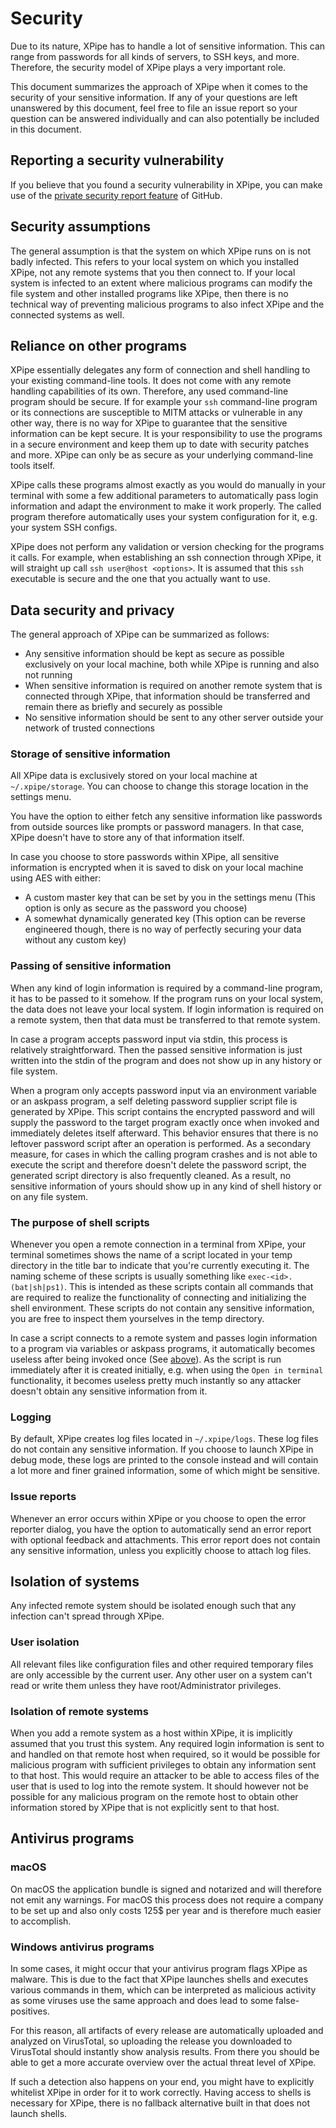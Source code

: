 # Security

Due to its nature, XPipe has to handle a lot of sensitive information.
This can range from passwords for all kinds of servers, to SSH keys, and more.
Therefore, the security model of XPipe plays a very important role.

This document summarizes the approach of XPipe when it comes to the security of your sensitive information.
If any of your questions are left unanswered by this document, feel free to file an
issue report so your question can be answered individually and can also potentially be included in this document.

## Reporting a security vulnerability

If you believe that you found a security vulnerability in XPipe,
you can make use of
the [private security report feature](https://docs.github.com/en/code-security/security-advisories/guidance-on-reporting-and-writing/privately-reporting-a-security-vulnerability)
of GitHub.

## Security assumptions

The general assumption is that the system on which XPipe runs on is not badly infected.
This refers to your local system on which you installed XPipe, not any remote systems that you then connect to.
If your local system is infected to an extent where malicious programs can modify the
file system and other installed programs like XPipe,
then there is no technical way of preventing malicious programs to also infect XPipe and the connected systems as well.

## Reliance on other programs

XPipe essentially delegates any form of connection and shell handling to your existing command-line tools.
It does not come with any remote handling capabilities of its own.
Therefore, any used command-line program should be secure.
If for example your `ssh` command-line program or its connections are susceptible to MITM attacks or
vulnerable in any other way, there is no way for XPipe to guarantee that the sensitive information can be kept secure.
It is your responsibility to use the programs in a secure environment and keep them up to date with security patches and
more.
XPipe can only be as secure as your underlying command-line tools itself.

XPipe calls these programs almost exactly as you would do manually in your terminal
with some a few additional parameters to automatically pass login information
and adapt the environment to make it work properly.
The called program therefore automatically uses your
system configuration for it, e.g. your system SSH configs.

XPipe does not perform any validation or version checking for the programs it calls.
For example, when establishing an ssh connection through XPipe, it will straight up call `ssh user@host <options>`.
It is assumed that this `ssh` executable is secure and the one that you actually want to use.

## Data security and privacy

The general approach of XPipe can be summarized as follows:

- Any sensitive information should be kept as secure as possible exclusively on your local machine,
  both while XPipe is running and also not running
- When sensitive information is required on another remote system that is connected through XPipe, that information
  should be transferred and
  remain there as briefly and securely as possible
- No sensitive information should be sent to any other server outside your network of trusted connections

### Storage of sensitive information

All XPipe data is exclusively stored on your local machine at `~/.xpipe/storage`. You can choose to change this storage location in the settings menu.

You have the option to either fetch any sensitive information like passwords from outside sources like prompts or password managers. In that case, XPipe doesn't have to store any of that information itself.

In case you choose to store passwords within XPipe, all sensitive information is encrypted when it is saved to disk on your local machine using AES with either:

- A custom master key that can be set by you in the settings menu
  (This option is only as secure as the password you choose)
- A somewhat dynamically generated key (This option can be reverse
  engineered though, there is no way of perfectly securing your data without any custom key)

### Passing of sensitive information

When any kind of login information is required by a command-line program, it has to be passed to it somehow. If the program runs on your local system, the data does not leave your local system. If login information is required on a remote system, then that data must be transferred to that remote system.

In case a program accepts password input via stdin, this process is relatively straightforward. Then the passed sensitive information is just written into the stdin of the program and does not show up in any history or file system.

When a program only accepts password input via an environment variable or an askpass program, a self deleting password supplier script file is generated by XPipe.
This script contains the encrypted password and will supply the password to the target program exactly once when invoked and immediately deletes itself afterward.
This behavior ensures that there is no leftover password script after an operation is performed.
As a secondary measure, for cases in which the calling program crashes and is not able to execute the script and therefore doesn't delete the password script, the generated script directory is also frequently cleaned.
As a result, no sensitive information of yours should show up in any kind of shell history or on any file system.

### The purpose of shell scripts

Whenever you open a remote connection in a terminal from XPipe, your terminal sometimes shows the name of a script located in your temp directory in the title bar to indicate that you're currently executing it.
The naming scheme of these scripts is usually something like `exec-<id>.(bat|sh|ps1)`.
This is intended as these scripts contain all commands that are required to realize the functionality of connecting and initializing the shell environment.
These scripts do not contain any sensitive information, you are free to inspect them yourselves in the temp directory.

In case a script connects to a remote system and passes login information to a program via variables or askpass
programs, it automatically becomes useless after being invoked once (See [above](#passing-of-sensitive-information)).
As the script is run immediately after it is created initially, e.g. when using the `Open in terminal` functionality, it becomes useless pretty much instantly so any attacker doesn't obtain any sensitive information from it.

### Logging

By default, XPipe creates log files located in `~/.xpipe/logs`. These log files do not contain any sensitive information.
If you choose to launch XPipe in debug mode, these logs are printed to the console instead and will contain a lot more and finer grained information, some of which might be sensitive.

### Issue reports

Whenever an error occurs within XPipe or you choose to open the error reporter dialog, you have the option to automatically send an error report with optional feedback and attachments.
This error report does not contain any sensitive information, unless you explicitly choose to attach log files.

## Isolation of systems

Any infected remote system should be isolated enough such that any infection can't spread through XPipe.

### User isolation

All relevant files like configuration files and other required temporary files are only accessible by the current user.
Any other user on a system can't read or write them unless they have root/Administrator privileges.

### Isolation of remote systems

When you add a remote system as a host within XPipe, it is implicitly assumed that you trust this system.
Any required login information is sent to and handled on that remote host when required,
so it would be possible for malicious program with sufficient privileges to obtain any information sent to that host.
This would require an attacker to be able to access files of the user that is used to log into the remote system.
It should however not be possible for any malicious program on the remote host to obtain
other information stored by XPipe that is not explicitly sent to that host.

## Antivirus programs

### macOS

On macOS the application bundle is signed and notarized and will therefore not emit any warnings.
For macOS this process does not require a company to be
set up and also only costs 125$ per year and is therefore much easier to accomplish.

### Windows antivirus programs

In some cases, it might occur that your antivirus program flags XPipe as malware.
This is due to the fact that XPipe launches shells and executes various commands in them,
which can be interpreted as malicious activity as some viruses use
the same approach and does lead to some false-positives.

For this reason, all artifacts of every release are automatically uploaded and analyzed on VirusTotal,
so uploading the release you downloaded to VirusTotal should instantly show analysis results.
From there you should be able to get a more accurate overview over the actual threat level of XPipe.

If such a detection also happens on your end, you might have to
explicitly whitelist XPipe in order for it to work correctly.
Having access to shells is necessary for XPipe, there is no fallback alternative built in that does not launch shells.
